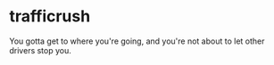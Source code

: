 # trafficrush
 You gotta get to where you're going, and you're not about to let other drivers stop you.
